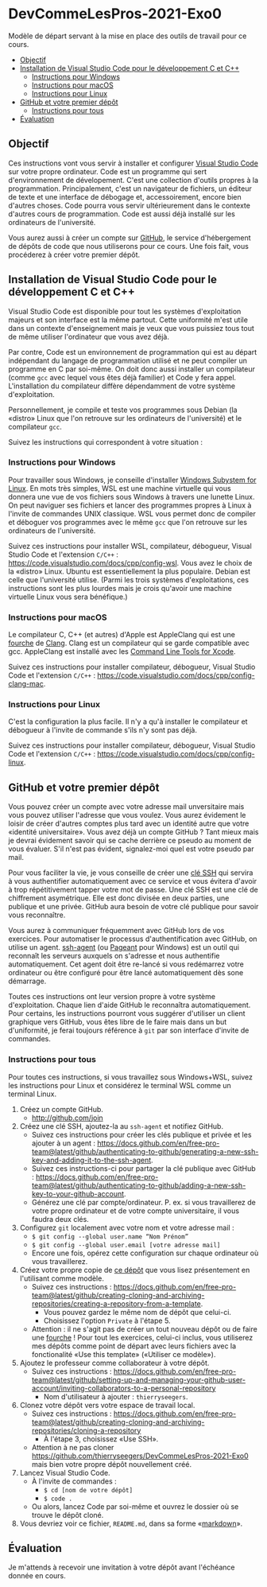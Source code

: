 # DevCommeLesPros-2021-Exo0

Modèle de départ servant à la mise en place des outils de travail pour ce cours.

<!-- TOC depthfrom:2 -->

- [Objectif](#objectif)
- [Installation de Visual Studio Code pour le développement C et C++](#installation-de-visual-studio-code-pour-le-d%C3%A9veloppement-c-et-c)
    - [Instructions pour Windows](#instructions-pour-windows)
    - [Instructions pour macOS](#instructions-pour-macos)
    - [Instructions pour Linux](#instructions-pour-linux)
- [GitHub et votre premier dépôt](#github-et-votre-premier-d%C3%A9p%C3%B4t)
    - [Instructions pour tous](#instructions-pour-tous)
- [Évaluation](#%C3%A9valuation)

<!-- /TOC -->

## Objectif

Ces instructions vont vous servir à installer et configurer [Visual Studio Code](https://code.visualstudio.com) sur votre propre ordinateur.
Code est un programme qui sert d'environnement de dévelopement.
C'est une collection d'outils propres à la programmation.
Principalement, c'est un navigateur de fichiers, un éditeur de texte et une interface de débogage et, accessoirement, encore bien d'autres choses.
Code pourra vous servir ultérieurement dans le contexte d'autres cours de programmation.
Code est aussi déjà installé sur les ordinateurs de l'université.

Vous aurez aussi à créer un compte sur [GitHub](https://github.com), le service d'hébergement de dépôts de code que nous utiliserons pour ce cours.
Une fois fait, vous procéderez à créer votre premier dépôt.

## Installation de Visual Studio Code pour le développement C et C++

Visual Studio Code est disponible pour tout les systèmes d'exploitation majeurs et son interface est la même partout.
Cette uniformité m'est utile dans un contexte d'enseignement mais je veux que vous puissiez tous tout de même utiliser l'ordinateur que vous avez déjà.

Par contre, Code est un environnement de programmation qui est au départ indépendant du langage de programmation utilisé et ne peut compiler un programme en C par soi-même.
On doit donc aussi installer un compilateur (comme `gcc` avec lequel vous êtes déjà familier) et Code y fera appel.
L'installation du compilateur diffère dépendamment de votre système d'exploitation.

Personnellement, je compile et teste vos programmes sous Debian (la «distro» Linux que l'on retrouve sur les ordinateurs de l'université) et le compilateur `gcc`.

Suivez les instructions qui correspondent à votre situation :

### Instructions pour Windows

Pour travailler sous Windows, je conseille d'installer [Windows Subystem for Linux](https://fr.wikipedia.org/wiki/Windows_Subsystem_for_Linux).
En mots très simples, WSL est une machine virtuelle qui vous donnera une vue de vos fichiers sous Windows à travers une lunette Linux.
On peut naviguer ses fichiers et lancer des programmes propres à Linux à l'invite de commandes UNIX classique.
WSL vous permet donc de compiler et déboguer vos programmes avec le même `gcc` que l'on retrouve sur les ordinateurs de l'université.

Suivez ces instructions pour installer WSL, compilateur, débogueur, Visual Studio Code et l'extension `C/C++` : https://code.visualstudio.com/docs/cpp/config-wsl.
Vous avez le choix de la «distro» Linux.
Ubuntu est essentiellement la plus populaire.
Debian est celle que l'université utilise.
(Parmi les trois systèmes d'exploitations, ces instructions sont les plus lourdes mais je crois qu'avoir une machine virtuelle Linux vous sera bénéfique.)

### Instructions pour macOS

Le compilateur C, C++ (et autres) d'Apple est AppleClang qui est une [fourche](https://fr.wikipedia.org/wiki/Fork_(d%C3%A9veloppement_logiciel)) de [Clang](https://fr.wikipedia.org/wiki/Clang).
Clang est un compilateur qui se garde compatible avec gcc.
AppleClang est installé avec les [Command Line Tools for Xcode](https://download.developer.apple.com/Developer_Tools/Command_Line_Tools_for_Xcode_12.2/Command_Line_Tools_for_Xcode_12.2.dmg).

Suivez ces instructions pour installer compilateur, débogueur, Visual Studio Code et l'extension `C/C++` : https://code.visualstudio.com/docs/cpp/config-clang-mac.

### Instructions pour Linux

C'est la configuration la plus facile.
Il n'y a qu'à installer le compilateur et débogueur à l'invite de commande s'ils n'y sont pas déjà.

Suivez ces instructions pour installer compilateur, débogueur, Visual Studio Code et l'extension `C/C++` : https://code.visualstudio.com/docs/cpp/config-linux.

## GitHub et votre premier dépôt

Vous pouvez créer un compte avec votre adresse mail unversitaire mais vous pouvez utiliser l'adresse que vous voulez.
Vous aurez évidement le loisir de créer d'autres comptes plus tard avec un identité autre que votre «identité universitaire».
Vous avez déjà un compte GitHub ? Tant mieux mais je devrai évidement savoir qui se cache derrière ce pseudo au moment de vous évaluer. S'il n'est pas évident, signalez-moi quel est votre pseudo par mail.

Pour vous faciliter la vie, je vous conseille de créer une [clé SSH](https://en.wikipedia.org/wiki/Ssh-keygen) qui servira à vous authentifier automatiquement avec ce service et vous évitera d'avoir à trop répétitivement tapper votre mot de passe.
Une clé SSH est une clé de chiffrement asymétrique.
Elle est donc divisée en deux parties, une publique et une privée.
GitHub aura besoin de votre clé publique pour savoir vous reconnaître.

Vous aurez à communiquer fréquemment avec GitHub lors de vos exercices.
Pour automatiser le processus d'authentification avec GitHub, on utilise un agent.
[ssh-agent](https://fr.wikipedia.org/wiki/Ssh-agent) (ou [Pageant](https://en.wikipedia.org/wiki/PuTTY) pour Windows) est un outil qui reconnaît les serveurs auxquels on s'adresse et nous authentifie automatiquement.
Cet agent doit être re-lancé si vous redémarrez votre ordinateur ou être configuré pour être lancé automatiquement dès sone démarrage.

Toutes ces instructions ont leur version propre à votre système d'exploitation.
Chaque lien d'aide GitHub le reconnaîtra automatiquement.
Pour certains, les instructions pourront vous suggérer d'utiliser un client graphique vers GitHub, vous êtes libre de le faire mais dans un but d'uniformité, je ferai toujours référence à `git` par son interface d'invite de commandes.

### Instructions pour tous

Pour toutes ces instructions, si vous travaillez sous Windows+WSL, suivez les instructions pour Linux et considérez le terminal WSL comme un terminal Linux.

1. Créez un compte GitHub.
    - http://github.com/join
1. Créez une clé SSH, ajoutez-la au `ssh-agent` et notifiez GitHub.
    - Suivez ces instructions pour créer les clés publique et privée et les ajouter à un agent : https://docs.github.com/en/free-pro-team@latest/github/authenticating-to-github/generating-a-new-ssh-key-and-adding-it-to-the-ssh-agent.
    - Suivez ces instructions-ci pour partager la clé publique avec GitHub : https://docs.github.com/en/free-pro-team@latest/github/authenticating-to-github/adding-a-new-ssh-key-to-your-github-account.
    - Générez une clé par compte/ordinateur.
    P. ex. si vous travaillerez de votre propre ordinateur et de votre compte universitaire, il vous faudra deux clés.
1. Configurez `git` localement avec votre nom et votre adresse mail :
    - `$ git config --global user.name “Nom Prénom”`
    - `$ git config --global user.email [votre adresse mail]`
    - Encore une fois, opérez cette configuration sur chaque ordinateur où vous travaillerez.
1. Créez votre propre copie de [ce dépôt](https://github.com/thierryseegers/DevCommeLesPros-2021-Exo0) que vous lisez présentement en l'utilisant comme modèle.
    - Suivez ces instructions : https://docs.github.com/en/free-pro-team@latest/github/creating-cloning-and-archiving-repositories/creating-a-repository-from-a-template.
        - Vous pouvez gardez le même nom de dépôt que celui-ci.
        - Choisissez l'option `Private` à l'étape 5.
    - Attention : il ne s'agit pas de créer un tout nouveau dépôt ou de faire une [fourche](https://docs.github.com/en/free-pro-team@latest/github/getting-started-with-github/fork-a-repo) ! Pour tout les exercices, celui-ci inclus, vous utiliserez mes dépôts comme point de départ avec leurs fichiers avec la fonctionalité «Use this template» («Utiliser ce modèle»).
1. Ajoutez le professeur comme collaborateur à votre dépôt.
    - Suivez ces instructions : https://docs.github.com/en/free-pro-team@latest/github/setting-up-and-managing-your-github-user-account/inviting-collaborators-to-a-personal-repository
        - Nom d'utilisateur à ajouter : `thierryseegers`.
1. Clonez votre dépôt vers votre espace de travail local.
    - Suivez ces instructions : https://docs.github.com/en/free-pro-team@latest/github/creating-cloning-and-archiving-repositories/cloning-a-repository
        - À l'étape 3, choisissez «Use SSH».
    - Attention à ne pas cloner https://github.com/thierryseegers/DevCommeLesPros-2021-Exo0 mais bien votre propre dépôt nouvellement créé.
1. Lancez Visual Studio Code.
    - À l'invite de commandes :
        - `$ cd [nom de votre dépôt]`
        - `$ code .`
    - Ou alors, lancez Code par soi-même et ouvrez le dossier où se trouve le dépôt cloné.
1. Vous devriez voir ce fichier, `README.md`, dans sa forme «[markdown](https://fr.wikipedia.org/wiki/Markdown)».

## Évaluation

Je m'attends à recevoir une invitation à votre dépôt avant l'échéance donnée en cours.
